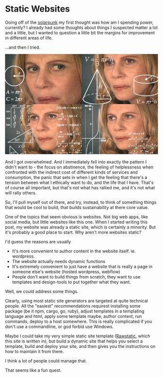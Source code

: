# Static Websites

Going off of the [solarpunk](/content/solarpunk.md) my first thought was how am I spending power, currently? I already had some thoughts about things I suspected matter a lot and a little, but I wanted to question a little bit the margins for improvement in different areas of life.

...and then I tried.

![](/images/math.jpg) 

And I got overwhelmed. And I immediately fell into exactly the pattern I didn't want to - the focus on abstinence, the feeling of helplessness when confronted with the indirect cost of different kinds of services and consumption, the panic that sets in when I get the feeling that there's a tension between what I ethically want to do, and the life that I have. That's of course all important, but that's not what has rallied me, and it's not what will rally others.

So, I'll pull myself out of there, and try, instead, to think of something things that would be cool to build, that builds sustainability at there core value.

One of the topics that seem obvious is websites. Not big web apps, like social media, but little websites like this one. When I started writing this post, my website was already a static site, which is certainly a minority. But it's probably a good place to start. Why aren't more websites static?

I'd guess the reasons are usually
- It's more convenient to author content in the website itself. ie. wordpress.
- The website actually needs dynamic functions
- It's extremely convenient to just have a website that is really a page in someone else's website (hosted wordpress, webflow)
- People don't want to build things from scratch, they want to use templates and design-tools to put together what they want.

Well, we could address some things.

Clearly, using most static site generators are targeted at quite technical people. All the "easiest" recommendations requirest installing some package (be it npm, cargo, go, ruby), adjust templates in a templating language and html, apply some template maybe, author content, run commands, deploy to a host somewhere. This is really complicated if you don't use a commandline, or god forbid use Windows.

Maybe I could take my very simple static site template ([Rawstatic](/content/about_this_site.md), which this site is written in), but build a dynamic site that helps you select a template, build and deploy your site, and then gives you the instructions on how to maintain it from there.

I think a lot of people could manage that.

That seems like a fun quest.
